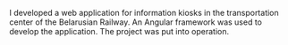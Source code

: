I developed a web application for information kiosks in the transportation center of the Belarusian Railway.
An Angular framework was used to develop the application.
The project was put into operation.